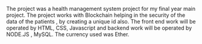 The project was a health management system project for my final year main project.
The project works with Blockchain helping in the security of the data of the patients , by creating a unique id also.
The front end work will be operated by HTML, CSS, Javascript and backend work will be operated by NODE.JS , MySQL. The currency used was Ether.
